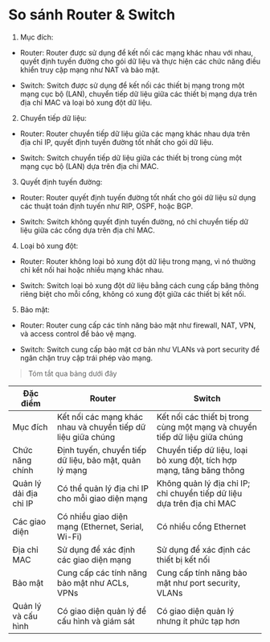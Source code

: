 # So sánh Router & Switch

1. Mục đích:

- Router: Router được sử dụng để kết nối các mạng khác nhau với nhau, quyết định tuyến đường cho gói dữ liệu và thực hiện các chức năng điều khiển truy cập mạng như NAT và bảo mật.

- Switch: Switch được sử dụng để kết nối các thiết bị mạng trong một mạng cục bộ (LAN), chuyển tiếp dữ liệu giữa các thiết bị mạng dựa trên địa chỉ MAC và loại bỏ xung đột dữ liệu.

2. Chuyển tiếp dữ liệu:

- Router: Router chuyển tiếp dữ liệu giữa các mạng khác nhau dựa trên địa chỉ IP, quyết định tuyến đường tốt nhất cho gói dữ liệu.

- Switch: Switch chuyển tiếp dữ liệu giữa các thiết bị trong cùng một mạng cục bộ (LAN) dựa trên địa chỉ MAC.

3. Quyết định tuyến đường:

- Router: Router quyết định tuyến đường tốt nhất cho gói dữ liệu sử dụng các thuật toán định tuyến như RIP, OSPF, hoặc BGP.

- Switch: Switch không quyết định tuyến đường, nó chỉ chuyển tiếp dữ liệu giữa các cổng dựa trên địa chỉ MAC.

4. Loại bỏ xung đột:

- Router: Router không loại bỏ xung đột dữ liệu trong mạng, vì nó thường chỉ kết nối hai hoặc nhiều mạng khác nhau.

- Switch: Switch loại bỏ xung đột dữ liệu bằng cách cung cấp băng thông riêng biệt cho mỗi cổng, không có xung đột giữa các thiết bị kết nối.

5. Bảo mật:

- Router: Router cung cấp các tính năng bảo mật như firewall, NAT, VPN, và access control để bảo vệ mạng.

- Switch: Switch cung cấp bảo mật cơ bản như VLANs và port security để ngăn chặn truy cập trái phép vào mạng.

> Tóm tắt qua bảng dưới đây

| Đặc điểm                | Router                                      | Switch                                      |
|-------------------------|---------------------------------------------|---------------------------------------------|
| Mục đích                | Kết nối các mạng khác nhau và chuyển tiếp dữ liệu giữa chúng | Kết nối các thiết bị trong cùng một mạng và chuyển tiếp dữ liệu giữa chúng |
| Chức năng chính         | Định tuyến, chuyển tiếp dữ liệu, bảo mật, quản lý mạng | Chuyển tiếp dữ liệu, loại bỏ xung đột, tích hợp mạng, tăng băng thông |
| Quản lý dải địa chỉ IP | Có thể quản lý địa chỉ IP cho mỗi giao diện mạng | Không quản lý địa chỉ IP; chỉ chuyển tiếp dữ liệu dựa trên địa chỉ MAC |
| Các giao diện           | Có nhiều giao diện mạng (Ethernet, Serial, Wi-Fi) | Có nhiều cổng Ethernet |
| Địa chỉ MAC            | Sử dụng để xác định các giao diện mạng | Sử dụng để xác định các thiết bị kết nối |
| Bảo mật                 | Cung cấp các tính năng bảo mật như ACLs, VPNs | Cung cấp tính năng bảo mật như port security, VLANs |
| Quản lý và cấu hình    | Có giao diện quản lý để cấu hình và giám sát | Có giao diện quản lý nhưng ít phức tạp hơn |
